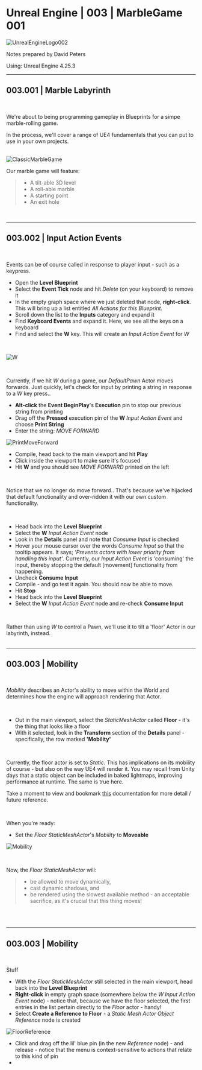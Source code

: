 # Unreal Engine | 003 | MarbleGame 001

![UnrealEngineLogo002](https://user-images.githubusercontent.com/36719180/90347960-a4e68900-e087-11ea-9349-f5a59105b4d2.png)


Notes prepared by David Peters

Using: Unreal Engine 4.25.3 

---

## 003.001 | Marble Labyrinth

<br>

We're about to being programming gameplay in Blueprints for a simpe marble-rolling game. 

In the process, we'll cover a range of UE4 fundamentals that you can put to use in your own projects.
<br><br>

![ClassicMarbleGame](https://user-images.githubusercontent.com/36719180/90583492-63d7ab80-e224-11ea-8d8d-127b2857e38c.png)


Our marble game will feature:

>- A tilt-able 3D level
>- A roll-able marble
>- A starting point
>- An exit hole

<br>

---

## 003.002 | Input Action Events

<br>

Events can be of course called in response to player input - such as a keypress.

- Open the **Level Blueprint**
- Select the **Event Tick** node and hit *Delete* (on your keyboard) to remove it
- In the empty graph space where we just deleted that node, **right-click**. This will bring up a list entitled *All Actions for this Blueprint.*
- Scroll down the list to the **Inputs** category and expand it
- Find **Keyboard Events** and expand it. Here, we see all the keys on a keyboard
- Find and select the **W** key. This will create an *Input Action Event* for *W*
<br>

![W](https://user-images.githubusercontent.com/36719180/90584788-81f2db00-e227-11ea-95cc-9bf3b8e0faea.png)

<br>

Currently, if we hit *W* during a game, our *DefaultPawn* Actor moves forwards.
Just quickly, let's check for input by printing a string in response to a *W* key press..

- **Alt-click** the **Event BeginPlay**'s **Execution** pin to stop our previous string from printing
- Drag off the **Pressed** execution pin of the **W** *Input Action Event* and choose **Print String**
- Enter the string: *MOVE FORWARD*

![PrintMoveForward](https://user-images.githubusercontent.com/36719180/90586515-7dc8bc80-e22b-11ea-9160-1dd515e03a4c.png)

- Compile, head back to the main viewport and hit **Play**
- Click inside the viewport to make sure it's focused
- Hit **W** and you should see *MOVE FORWARD* printed on the left

<br>

Notice that we no longer do move forward.. That's because we've hijacked that default functionality and over-ridden it with our own custom functionality.

<br>

- Head back into the **Level Blueprint**
- Select the **W** *Input Action Event* node
- Look in the **Details** panel and note that *Consume Input* is checked
- Hover your mouse cursor over the words *Consume Input* so that the tooltip appears. It says; *'Prevents actors with lower priority from handling this input'*. Currently, our *Input Action Event* is 'consuming' the input, thereby stopping the default [movement] functionality from happening.
- Uncheck **Consume Input**
- Compile - and go test it again. You should now be able to move.
- Hit **Stop**
- Head back into the **Level Blueprint**
- Select the **W** *Input Action Event* node and re-check **Consume Input**  

<br>

Rather than using *W* to control a Pawn, we'll use it to tilt a 'floor' Actor in our labyrinth, instead.
<br><br>

---

## 003.003 | Mobility

<br>

*Mobility* describes an Actor's ability to move within the World and determines how the engine will approach rendering that Actor.

<br>

- Out in the main viewport, select the *StaticMeshActor* called **Floor** - it's the thing that looks like a floor
- With it selected, look in the **Transform** section of the **Details** panel - specifically, the row marked **'Mobility'**
<br>

Currently, the floor actor is set to *Static.* This has implications on its mobility of course - but also on the way UE4 will render it. You may recall from Unity days that a static object can be included in baked lightmaps, improving performance at runtime. The same is true here.

Take a moment to view and bookmark [this](https://docs.unrealengine.com/en-US/Engine/Actors/Mobility/index.html?utm_source=GoogleSearch&utm_medium=Performance&utm_campaign=an*Internal_pr*UnrealEngine_ct*Search_pl*Brand_co*OC&utm_id=10824681733&sub_campaign=UE_Broad_EN&utm_content=July2020_Generic_V1b&utm_term=%2Bue4&gclid=EAIaIQobChMI1J70pKWm6wIV1X4rCh2nBAK2EAAYASAAEgJ25PD_BwE) documentation for more detail / future reference.

<br>

When you're ready:

- Set the *Floor StaticMeshActor*'s *Mobility* to **Moveable**

![Mobility](https://user-images.githubusercontent.com/36719180/90589183-a489f180-e231-11ea-8efc-077d7d0b5be2.png)

<br>

Now, the *Floor StaticMeshActor* will:

>- be allowed to move dynamically,
>- cast dynamic shadows, and
>- be rendered using the slowest available method - an acceptable sacrifice, as it's crucial that this thing moves!

<br><br>

---

## 003.003 | Mobility

<br>

Stuff

- With the *Floor StaticMeshActor* still selected in the main viewport, head back into the **Level Blueprint**
- **Right-click** in empty graph space (somewhere below the *W Input Action Event* node) - notice that, because we have the floor selected, the first entries in the list pertain directly to the *Floor* actor - handy!
- Select **Create a Reference to Floor** - a *Static Mesh Actor Object Reference* node is created

![FloorReference](https://user-images.githubusercontent.com/36719180/90589480-4d385100-e232-11ea-81a1-e2dbc6d8e48b.png)

- Click and drag off the lil' blue pin (in the new *Reference* node) - and release - notice that the menu is context-sensitive to actions that relate to this kind of pin
-


